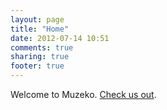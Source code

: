 ```yaml
---
layout: page
title: "Home"
date: 2012-07-14 10:51
comments: true
sharing: true
footer: true
---
```


Welcome to Muzeko. [Check us out](http://muzeko.com).
